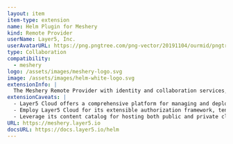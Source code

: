 ```yaml
---
layout: item
item-type: extension
name: Helm Plugin for Meshery
kind: Remote Provider
userName: Layer5, Inc.
userAvatarURL: https://png.pngtree.com/png-vector/20191104/ourmid/pngtree-businessman-avatar-cartoon-style-png-image_1953664.jpg
type: Collaboration
compatibility: 
  - meshery
logo: /assets/images/meshery-logo.svg
image: /assets/images/helm-white-logo.svg
extensionInfo: |
  The Meshery Remote Provider with identity and collaboration services, private catalogs, GitOps, and multi-Meshery management.
extensionCaveats: |
  - Layer5 Cloud offers a comprehensive platform for managing and deploying cloud infrastructure with ease.
  - Employ Layer5 Cloud for its extensible authorization framework, tenant entitlement services, and organizational hierarchy to streamline cloud infrastructure management.
  - Leverage its content catalog for hosting both public and private cloud-native architectures.
URL: https://meshery.layer5.io
docsURL: https://docs.layer5.io/helm
---
```

